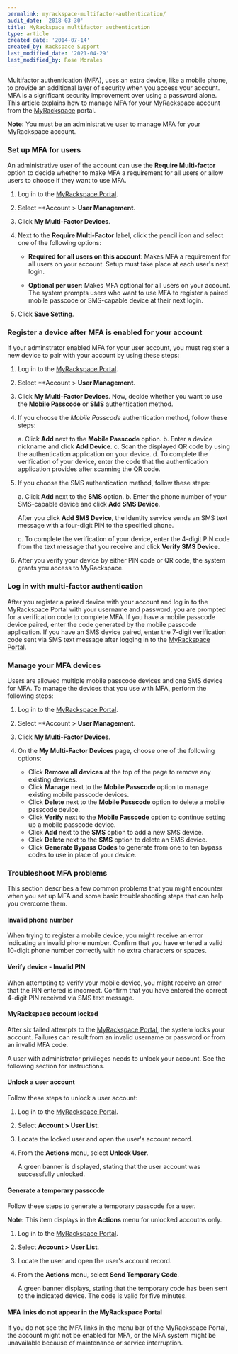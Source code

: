 ```yaml
---
permalink: myrackspace-multifactor-authentication/
audit_date: '2018-03-30'
title: MyRackspace multifactor authentication
type: article
created_date: '2014-07-14'
created_by: Rackspace Support
last_modified_date: '2021-04-29'
last_modified_by: Rose Morales
---
```


Multifactor authentication (MFA), uses an extra device, like a mobile phone, to
provide an additional layer of security when you access your account.
MFA is a significant security improvement over using a password alone. This article
explains how to manage MFA for your MyRackspace account from the
[MyRackspace](https://login.rackspace.com) portal.

**Note:** You must be an administrative user to manage MFA for your MyRackspace account.

### Set up MFA for users

An administrative user of the account can use the **Require Multi-factor**
option to decide whether to make MFA a requirement for all users or allow users to
choose if they want to use MFA.

1. Log in to the [MyRackspace Portal](https://login.rackspace.com).

2. Select **Account > **User Management**.

3. Click **My Multi-Factor Devices**.

4. Next to the **Require Multi-Factor** label, click the pencil icon and
   select one of the following options:

   -  **Required for all users on this account**: Makes MFA a requirement for
      all users on your account. Setup must take place at each user's next login.

   -  **Optional per user**: Makes MFA optional for all users on your account.
      The system prompts users who want to use MFA to register a paired mobile
      passcode or SMS-capable device at their next login.

5. Click **Save Setting**.

### Register a device after MFA is enabled for your account

If your adminstrator enabled MFA for your user account, you must
register a new device to pair with your account by using
these steps:

1.  Log in to the [MyRackspace Portal](https://login.rackspace.com).

2.  Select **Account > **User Management**.

3.  Click **My Multi-Factor Devices**. Now, decide whether you want to use the
    **Mobile Passcode** or **SMS** authentication method.

4.  If you choose the *Mobile Passcode* authentication method, follow these steps:

    a. Click **Add** next to the **Mobile Passcode** option.
    b. Enter a device nickname and click **Add Device**.
    c. Scan the displayed QR code by using the authentication application on
       your device.
    d. To complete the verification of your device, enter the code that the
       authentication application provides after scanning the QR code.

5.  If you choose the SMS authentication method, follow these steps:

    a. Click **Add** next to the **SMS** option.
    b. Enter the phone number of your SMS-capable device and click **Add SMS Device**.

       After you click **Add SMS Device**, the Identity service sends an SMS
       text message with a four-digit PIN to the specified phone.

    c. To complete the verification of your device, enter the 4-digit PIN code
       from the text message that you receive and click **Verify SMS Device**.

6.  After you verify your device by either PIN code or QR code, the system grants
    you access to MyRackspace.

### Log in with multi-factor authentication

After you register a paired device with your account and log in to the
MyRackspace Portal with your username and password, you are prompted for a
verification code to complete MFA. If you have a mobile passcode device paired,
enter the code generated by the mobile passcode application. If you have an SMS
device paired, enter the 7-digit verification code sent via SMS text message
after logging in to the [MyRackspace Portal](https://myrackspace.com).

### Manage your MFA devices

Users are allowed multiple mobile passcode devices and one SMS device for
MFA. To manage the devices that you use with MFA, perform the following steps:

1.  Log in to the [MyRackspace Portal](https://login.rackspace.com).

2.  Select **Account > **User Management**.

3.  Click **My Multi-Factor Devices**.

4.  On the **My Multi-Factor Devices** page, choose one of the following options:

    -   Click **Remove all devices** at the top of the page to remove any
        existing devices.
    -   Click **Manage** next to the **Mobile Passcode** option to manage
        existing mobile passcode devices.
    -   Click **Delete** next to the **Mobile Passcode** option to delete a
        mobile passcode device.
    -   Click **Verify** next to the **Mobile Passcode** option to continue
        setting up a mobile passcode device.
    -   Click **Add** next to the **SMS** option to add a new SMS device.
    -   Click **Delete** next to the **SMS** option to delete an SMS device.
    -   Click **Generate Bypass Codes** to generate from one to ten
        bypass codes to use in place of your device.


### Troubleshoot MFA problems

This section describes a few common problems that you might encounter when
you set up MFA and some basic troubleshooting steps that can help you overcome them.

#### Invalid phone number

When trying to register a mobile device, you might receive an error
indicating an invalid phone number. Confirm that you have entered a valid
10-digit phone number correctly with no extra characters or spaces.

#### Verify device - Invalid PIN

When attempting to verify your mobile device, you might receive an error
that the PIN entered is incorrect. Confirm that you have entered the correct
4-digit PIN received via SMS text message.

#### MyRackspace account locked

After six failed attempts to the [MyRackspace Portal](https://myrackspace.com),
the system locks your account. Failures can result from an invalid username or
password or from an invalid MFA code.

A user with administrator privileges needs to unlock your account. See
the following section for instructions.

#### Unlock a user account

Follow these steps to unlock a user account:

1.  Log in to the [MyRackspace Portal](https://login.rackspace.com).

2.  Select **Account > User List**.

3.  Locate the locked user and open the user's account record.

4.  From the **Actions** menu, select **Unlock User**.

    A green banner is displayed, stating that the user account was
    successfully unlocked.

#### Generate a temporary passcode

Follow these steps to generate a temporary passcode for a user.

**Note:** This item displays in the **Actions** menu for unlocked accoutns only.

1.  Log in to the [MyRackspace Portal](https://login.rackspace.com).

2.  Select **Account > User List**.

3.  Locate the user and open the user's account record.

4.  From the **Actions** menu, select **Send Temporary Code**.

    A green banner displays, stating that the temporary code has
    been sent to the indicated device. The code is valid for
    five minutes.

#### MFA links do not appear in the MyRackspace Portal

If you do not see the MFA links in the menu bar of the MyRackspace Portal, the
account might not be enabled for MFA, or the MFA system might be unavailable
because of maintenance or service interruption.
